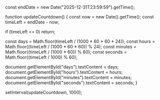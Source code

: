 const endDate = new Date("2025-12-31T23:59:59").getTime();

function updateCountdown() {
  const now = new Date().getTime();
  const timeLeft = endDate - now;

  if (timeLeft <= 0) return;

  const days = Math.floor(timeLeft / (1000 * 60 * 60 * 24));
  const hours = Math.floor((timeLeft / (1000 * 60 * 60)) % 24);
  const minutes = Math.floor((timeLeft / (1000 * 60)) % 60);
  const seconds = Math.floor((timeLeft / 1000) % 60);

  document.getElementById("days").textContent = days;
  document.getElementById("hours").textContent = hours;
  document.getElementById("minutes").textContent = minutes;
  document.getElementById("seconds").textContent = seconds;
}

setInterval(updateCountdown, 1000);
